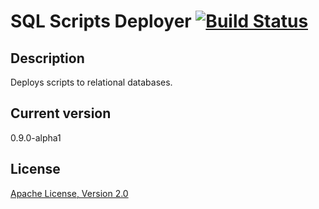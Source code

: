 SQL Scripts Deployer [![Build Status](https://travis-ci.org/satrapu/sql-scripts-deployer.png?branch=master)](https://travis-ci.org/satrapu/sql-scripts-deployer)
========================

Description
-
Deploys scripts to relational databases.

Current version
-
0.9.0-alpha1


License
-
[Apache License, Version 2.0](http://www.apache.org/licenses/LICENSE-2.0.html)
